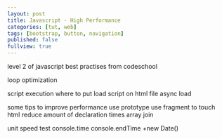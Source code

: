 ```yaml
---
layout: post
title: Javascript - High Performance
categories: [tut, web]
tags: [bootstrap, button, navigation]
published: false
fullview: true
---
```


level 2 of javascript best practises from codeschool

loop optimization

script execution
	where to put load script on html file
	async load 

some tips to improve performance
	use prototype
	use fragment to touch html
	reduce amount of declaration times
	array join

unit speed test
	console.time console.endTime
	+new Date()